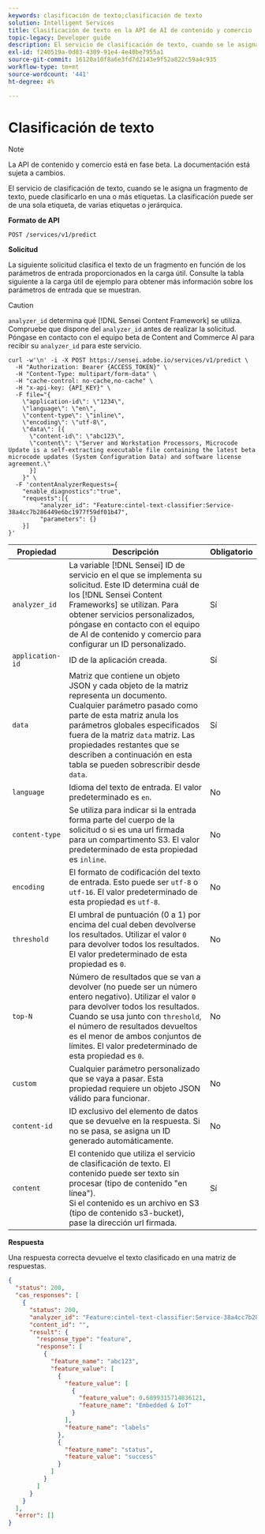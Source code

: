 ```yaml
---
keywords: clasificación de texto;clasificación de texto
solution: Intelligent Services
title: Clasificación de texto en la API de AI de contenido y comercio
topic-legacy: Developer guide
description: El servicio de clasificación de texto, cuando se le asigna un fragmento de texto, puede clasificarlo en una o más etiquetas. La clasificación puede ser de una sola etiqueta, de varias etiquetas o jerárquica.
exl-id: f240519a-0d83-4309-91e4-4e48be7955a1
source-git-commit: 16120a10f8a6e3fd7d2143e9f52a822c59a4c935
workflow-type: tm+mt
source-wordcount: '441'
ht-degree: 4%

---
```


# Clasificación de texto

>[!NOTE]
>
>La API de contenido y comercio está en fase beta. La documentación está sujeta a cambios.

El servicio de clasificación de texto, cuando se le asigna un fragmento de texto, puede clasificarlo en una o más etiquetas. La clasificación puede ser de una sola etiqueta, de varias etiquetas o jerárquica.

**Formato de API**

```http
POST /services/v1/predict
```

**Solicitud**

La siguiente solicitud clasifica el texto de un fragmento en función de los parámetros de entrada proporcionados en la carga útil. Consulte la tabla siguiente a la carga útil de ejemplo para obtener más información sobre los parámetros de entrada que se muestran.

>[!CAUTION]
>
>`analyzer_id` determina qué [!DNL Sensei Content Framework] se utiliza. Compruebe que dispone del `analyzer_id` antes de realizar la solicitud. Póngase en contacto con el equipo beta de Content and Commerce AI para recibir su `analyzer_id` para este servicio.

```SHELL
curl -w'\n' -i -X POST https://sensei.adobe.io/services/v1/predict \
  -H "Authorization: Bearer {ACCESS_TOKEN}" \
  -H "Content-Type: multipart/form-data" \
  -H "cache-control: no-cache,no-cache" \
  -H "x-api-key: {API_KEY}" \
  -F file="{
    \"application-id\": \"1234\", 
    \"language\": \"en\", 
    \"content-type\": \"inline\", 
    \"encoding\": \"utf-8\", 
    \"data\": [{
      \"content-id\": \"abc123\", 
      \"content\": \"Server and Workstation Processors, Microcode Update is a self-extracting executable file containing the latest beta microcode updates (System Configuration Data) and software license agreement.\"
      }]
    }" \
  -F 'contentAnalyzerRequests={
    "enable_diagnostics":"true",
    "requests":[{
         "analyzer_id": "Feature:cintel-text-classifier:Service-38a4cc7b286449e6bc1977f59df01b47",
         "parameters": {}
    }]
}'
```

| Propiedad | Descripción | Obligatorio |
| --- | --- | --- |
| `analyzer_id` | La variable [!DNL Sensei] ID de servicio en el que se implementa su solicitud. Este ID determina cuál de los [!DNL Sensei Content Frameworks] se utilizan. Para obtener servicios personalizados, póngase en contacto con el equipo de AI de contenido y comercio para configurar un ID personalizado. | Sí |
| `application-id` | ID de la aplicación creada. | Sí |
| `data` | Matriz que contiene un objeto JSON y cada objeto de la matriz representa un documento. Cualquier parámetro pasado como parte de esta matriz anula los parámetros globales especificados fuera de la matriz `data` matriz. Las propiedades restantes que se describen a continuación en esta tabla se pueden sobrescribir desde `data`. | Sí |
| `language` | Idioma del texto de entrada. El valor predeterminado es `en`. | No |
| `content-type` | Se utiliza para indicar si la entrada forma parte del cuerpo de la solicitud o si es una url firmada para un compartimento S3. El valor predeterminado de esta propiedad es `inline`. | No |
| `encoding` | El formato de codificación del texto de entrada. Esto puede ser `utf-8` o `utf-16`. El valor predeterminado de esta propiedad es `utf-8`. | No |
| `threshold` | El umbral de puntuación (0 a 1) por encima del cual deben devolverse los resultados. Utilizar el valor `0` para devolver todos los resultados. El valor predeterminado de esta propiedad es `0`. | No |
| `top-N` | Número de resultados que se van a devolver (no puede ser un número entero negativo). Utilizar el valor `0` para devolver todos los resultados. Cuando se usa junto con `threshold`, el número de resultados devueltos es el menor de ambos conjuntos de límites. El valor predeterminado de esta propiedad es `0`. | No |
| `custom` | Cualquier parámetro personalizado que se vaya a pasar. Esta propiedad requiere un objeto JSON válido para funcionar. | No |
| `content-id` | ID exclusivo del elemento de datos que se devuelve en la respuesta. Si no se pasa, se asigna un ID generado automáticamente. | No |
| `content` | El contenido que utiliza el servicio de clasificación de texto. El contenido puede ser texto sin procesar (tipo de contenido &quot;en línea&quot;). <br> Si el contenido es un archivo en S3 (tipo de contenido s3-bucket), pase la dirección url firmada. | Sí |

**Respuesta**

Una respuesta correcta devuelve el texto clasificado en una matriz de respuestas.

```json
{
  "status": 200,
  "cas_responses": [
    {
      "status": 200,
      "analyzer_id": "Feature:cintel-text-classifier:Service-38a4cc7b286449e6bc1977f59df01b47",
      "content_id": "",
      "result": {
        "response_type": "feature",
        "response": [
          {
            "feature_name": "abc123",
            "feature_value": [
              {
                "feature_value": [
                  {
                    "feature_value": 0.6899315714836121,
                    "feature_name": "Embedded & IoT"
                  }
                ],
                "feature_name": "labels"
              },
              {
                "feature_name": "status",
                "feature_value": "success"
              }
            ]
          }
        ]
      }
    }
  ],
  "error": []
}
```
